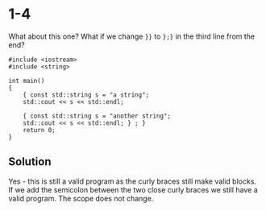 # 1-4
What about this one? What if we change `}}` to `};}` in the third line from the end?
```
#include <iostream>
#include <string>

int main()
{
    { const std::string s = "a string";
    std::cout << s << std::endl;

    { const std::string s = "another string";
    std::cout << s << std::endl; } ; }
    return 0;
}
```

## Solution
Yes - this is still a valid program as the curly braces still make valid blocks. If we add the semicolon between the two close curly braces we still have a valid program. The scope does not change.
